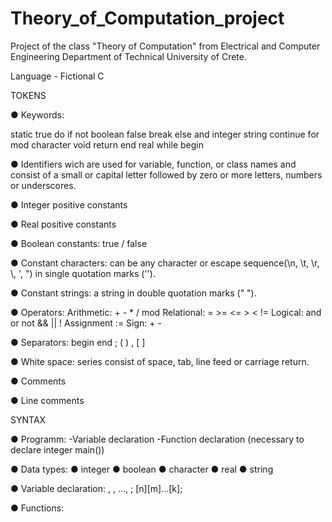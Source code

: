 # Theory_of_Computation_project
Project of the class "Theory of Computation" from Electrical and Computer Engineering Department of Technical University of Crete.


Language - Fictional C

TOKENS

  ● Keywords:

   static    true   do       if   not 
   boolean   false  break    else and
   integer   string continue for  mod
   character void   return   end  real
   while     begin

  ● Identifiers wich are used for variable, function, or class names and consist of a small or capital letter followed by                  zero or more letters, numbers or underscores.

  ● Integer positive constants

  ● Real positive constants 

  ● Boolean constants: true / false

  ● Constant characters: can be any character or escape sequence(\n, \t, \r, \\, \', \") in single quotation marks ('').

  ● Constant strings: a string in double quotation marks (" ").

  ● Operators: Arithmetic: + - * / mod
               Relational: = >= <= > < !=
               Logical: and or not && || !
               Assignment :=
               Sign: + -

  ● Separators: begin end ; ( ) , [ ] 

  ● White space: series consist of space, tab, line feed or carriage return.

  ● Comments

  ● Line comments


SYNTAX

  ● Programm: -Variable declaration
                     -Function declaration (necessary to declare integer main())
                     
  ● Data types: ● integer ● boolean ● character ● real ● string
           
  ● Variable declaration: <type> <identifier1>, <identifier2>, ..., <identifierk>;
                          <type> <identifier>[n][m]...[k];
                                 
  ● Functions: <type> <title> (<type> <identifier1>, <type> <identifier2>, ..., <type> <identifierk>)
                          begin
                               <body>
                          end
                             
  ● Expressions
           
  ● Commands: -Blank command (;)
              -Complex command: begin <sequence of commands> end
              -Assignment command: v := e;, where v is a variable and e is an exression.
              -Control command: if (e) s1 else s2, where e is an expression and s1,s2 are sequences of commands.
              -Repeat command: for (s1;e;s2) s, where s1,s1 are simple commands, e is an expression and s a sequence of commands.
              -Loop command: while (e) s 
                             do s while (e); , e is an expression and s a sequence of commands.
              -Break command: break;
              -Continue command: continue;
              -Return command: return;
              -Call function command: f(e1 ,...,en );, where f is a function name, e are expressions.
                                    








